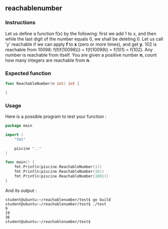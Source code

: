 ## reachablenumber

### Instructions

Let us define a function f(x) by the following: first we add 1 to x, and then while the last digit of the number equals 0, we shall be deleting 0. Let us call 'y' reachable if we can apply **f** to **x** (zero or more times), and get **y**. 102 is reachable from 10098: f(f(f(10098))) = f(f(10099)) = f(101) = f(102). Any number is reachable from itself. You are given a positive number **n**, count how many integers are reachable from **n**.

### Expected function

```go
func ReachableNumber(n int) int {

}
```

### Usage

Here is a possible program to test your function :

```go
package main

import (
	"fmt"

	piscine ".."
)

func main() {
	fmt.Println(piscine.ReachableNumber(1))
	fmt.Println(piscine.ReachableNumber(10))
	fmt.Println(piscine.ReachableNumber(1001))
}
```

And its output :

```console
student@ubuntu:~/reachablenumber/test$ go build
student@ubuntu:~/reachablenumber/test$ ./test
9
19
36
student@ubuntu:~/reachablenumber/test$
```
